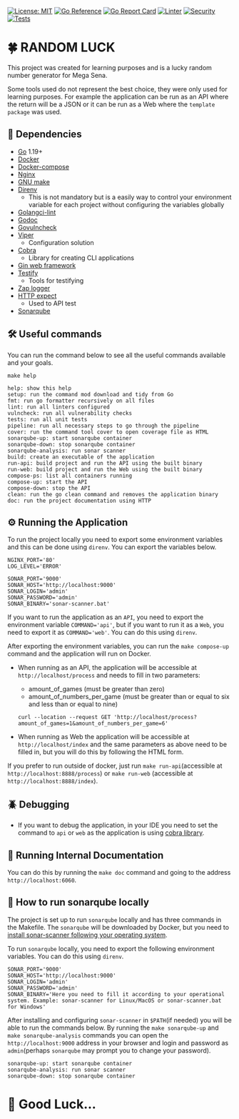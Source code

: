 [![License: MIT](https://img.shields.io/badge/License-MIT-yellow.svg)](https://opensource.org/licenses/MIT)
[![Go Reference](https://pkg.go.dev/badge/github.com/hiago-balbino/random-luck.svg)](https://pkg.go.dev/github.com/hiago-balbino/random-luck)
[![Go Report Card](https://goreportcard.com/badge/github.com/hiago-balbino/random-luck)](https://goreportcard.com/report/github.com/hiago-balbino/random-luck)
[![Linter](https://github.com/hiago-balbino/random-luck/actions/workflows/linter.yml/badge.svg?branch=main&event=push&logo=github&style=flat-square)](https://github.com/hiago-balbino/random-luck/actions/workflows/linter.yml)
[![Security](https://github.com/hiago-balbino/random-luck/actions/workflows/security.yml/badge.svg?branch=main&event=push&logo=github&style=flat-square)](https://github.com/hiago-balbino/random-luck/actions/workflows/security.yml)
[![Tests](https://github.com/hiago-balbino/random-luck/actions/workflows/tests.yml/badge.svg?branch=main&event=push&logo=github&style=flat-square)](https://github.com/hiago-balbino/random-luck/actions/workflows/tests.yml)

# 🍀 RANDOM LUCK
This project was created for learning purposes and is a lucky random number generator for Mega Sena. 

Some tools used do not represent the best choice, they were only used for learning purposes. For example the application can be run as an API where the return will be a JSON or it can be run as a Web where the `template package` was used.

## 🧰 Dependencies
* [Go](https://golang.google.cn/dl) 1.19+
* [Docker](https://www.docker.com/products/docker-desktop)
* [Docker-compose](https://docs.docker.com/compose/install)
* [Nginx](https://nginx.org)
* [GNU make](https://www.gnu.org/software/make)
* [Direnv](https://direnv.net)
    * This is not mandatory but is a easily way to control your environment variable for each project without configuring the variables globally
* [Golangci-lint](https://golangci-lint.run)
* [Godoc](https://pkg.go.dev/golang.org/x/tools/cmd/godoc)
* [Govulncheck](https://pkg.go.dev/golang.org/x/vuln/cmd/govulncheck)
* [Viper](https://github.com/spf13/viper)
    * Configuration solution
* [Cobra](https://github.com/spf13/cobra)
    * Library for creating CLI applications
* [Gin web framework](https://github.com/gin-gonic/gin)
* [Testify](https://github.com/stretchr/testify)
    * Tools for testifying
* [Zap logger](https://go.uber.org/zap)
* [HTTP expect](https://github.com/gavv/httpexpect)
    * Used to API test
* [Sonarqube](https://www.sonarqube.org)

## 🛠️ Useful commands
You can run the command below to see all the useful commands available and your goals.
```
make help
```
```
help: show this help
setup: run the command mod download and tidy from Go
fmt: run go formatter recursively on all files
lint: run all linters configured
vulncheck: run all vulnerability checks
tests: run all unit tests
pipeline: run all necessary steps to go through the pipeline
cover: run the command tool cover to open coverage file as HTML
sonarqube-up: start sonarqube container
sonarqube-down: stop sonarqube container
sonarqube-analysis: run sonar scanner
build: create an executable of the application
run-api: build project and run the API using the built binary
run-web: build project and run the Web using the built binary
compose-ps: list all containers running
compose-up: start the API
compose-down: stop the API
clean: run the go clean command and removes the application binary
doc: run the project documentation using HTTP
```

## ⚙️ Running the Application
To run the project locally you need to export some environment variables and this can be done using `direnv`. You can export the variables below.
```
NGINX_PORT='80'
LOG_LEVEL='ERROR'

SONAR_PORT='9000'
SONAR_HOST='http://localhost:9000'
SONAR_LOGIN='admin'
SONAR_PASSWORD='admin'
SONAR_BINARY='sonar-scanner.bat'
```

If you want to run the application as an `API`, you need to export the environment variable `COMMAND='api'`, but if you want to run it as a `Web`, you need to export it as `COMMAND='web'`. You can do this using `direnv`.

After exporting the environment variables, you can run the `make compose-up` command and the application will run on Docker.

* When running as an API, the application will be accessible at `http://localhost/process` and needs to fill in two parameters:
    * amount_of_games (must be greater than zero)
    * amount_of_numbers_per_game (must be greater than or equal to six and less than or equal to nine)
    ```curl
    curl --location --request GET 'http://localhost/process?amount_of_games=1&amount_of_numbers_per_game=6'
    ```

* When running as Web the application will be accessible at `http://localhost/index` and the same parameters as above need to be filled in, but you will do this by following the HTML form.

If you prefer to run outside of docker, just run `make run-api`(accessible at `http://localhost:8888/process`) or `make run-web` (accessible at `http://localhost:8888/index`).

## 🪲 Debugging
* If you want to debug the application, in your IDE you need to set the command to `api` or `web` as the application is using [cobra library](https://github.com/spf13/cobra).

## 📜 Running Internal Documentation
You can do this by running the `make doc` command and going to the address `http://localhost:6060`.

## 🎯 How to run sonarqube locally
The project is set up to run `sonarqube` locally and has three commands in the Makefile. The `sonarqube` will be downloaded by Docker, but you need to [install sonar-scanner following your operating system](https://docs.sonarqube.org/latest/analyzing-source-code/scanners/sonarscanner).

To run `sonarqube` locally, you need to export the following environment variables. You can do this using `direnv`.
```
SONAR_PORT='9000'
SONAR_HOST='http://localhost:9000'
SONAR_LOGIN='admin'
SONAR_PASSWORD='admin'
SONAR_BINARY='Here you need to fill it according to your operational system. Example: sonar-scanner for Linux/MacOS or sonar-scanner.bat for Windows'
```

After installing and configuring `sonar-scanner` in `$PATH`(if needed) you will be able to run the commands below. By running the `make sonarqube-up` and `make sonarqube-analysis` commands you can open the `http://localhost:9000` address in your browser and login and password as `admin`(perhaps `sonarqube` may prompt you to change your password).
```
sonarqube-up: start sonarqube container
sonarqube-analysis: run sonar scanner
sonarqube-down: stop sonarqube container
```

# 🤞 Good Luck...
